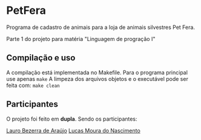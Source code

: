 # PetFera
Programa de cadastro de animais para a loja de animais silvestres Pet Fera.

Parte 1 do projeto para matéria "Linguagem de progração I"

## Compilação e uso
A compilação está implementada no Makefile. Para o programa principal use apenas
``make``
A limpeza dos arquivos objetos e o executável pode ser feita com:
``make clean``
## Participantes
O projeto foi feito em **dupla**. Sendo os participantes:

[Lauro Bezerra de Araújo](https://github.com/brashi)
[Lucas Moura do Nascimento](https://github.com/lluckymou)